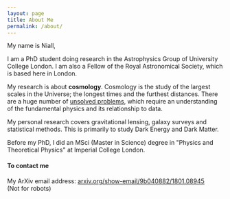 ```yaml
---
layout: page
title: About Me
permalink: /about/
---
```


My name is Niall,

I am a PhD student doing research in the Astrophysics Group of University College London. I am also a Fellow of the Royal Astronomical Society, which is based here in London.

My research is about **cosmology**. Cosmology is the study of the largest scales in the Universe; the longest times and the furthest distances. There are a huge number of [unsolved problems](https://en.wikipedia.org/wiki/List_of_unsolved_problems_in_physics#Cosmology_and_general_relativity), which require an understanding of the fundamental physics and its relationship to data.

My personal research covers gravitational lensing, galaxy surveys and statistical methods. This is primarily to study Dark Energy and Dark Matter.

Before my PhD, I did an MSci (Master in Science) degree in "Physics and Theoretical Physics" at Imperial College London.

#### To contact me

My ArXiv email address: [arxiv.org/show-email/9b040882/1801.08945](https://arxiv.org/show-email/9b040882/1801.08945) <br/>
(Not for robots)
